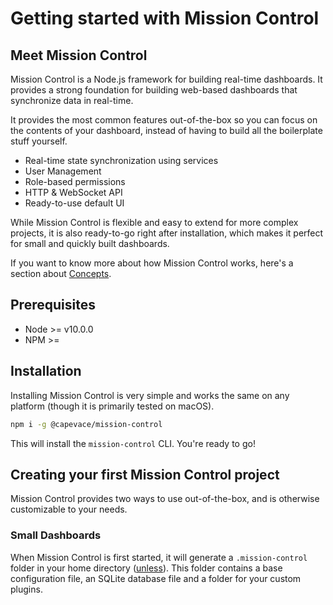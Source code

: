 # Getting started with Mission Control

## Meet Mission Control

Mission Control is a Node.js framework for building real-time dashboards. It provides a strong foundation for building web-based dashboards that synchronize data in real-time.

It provides the most common features out-of-the-box so you can focus on the contents of your dashboard, instead of having to build all the boilerplate stuff yourself.

- Real-time state synchronization using services
- User Management
- Role-based permissions
- HTTP & WebSocket API
- Ready-to-use default UI

While Mission Control is flexible and easy to extend for more complex projects, it is also ready-to-go right after installation, which makes it perfect for small and quickly built dashboards.

If you want to know more about how Mission Control works, here's a section about [Concepts](concepts.md).

## Prerequisites
- Node >= v10.0.0
- NPM >=

## Installation

Installing Mission Control is very simple and works the same on any platform (though it is primarily tested on macOS).

```sh
npm i -g @capevace/mission-control
```

This will install the `mission-control` CLI. You're ready to go!


## Creating your first Mission Control project

Mission Control provides two ways to use out-of-the-box, and is otherwise customizable to your needs.

### Small Dashboards

When Mission Control is first started, it will generate a `.mission-control` folder in your home directory ([unless](cli.md#disable-init)). This folder contains a base configuration file, an SQLite database file and a folder for your custom plugins.
